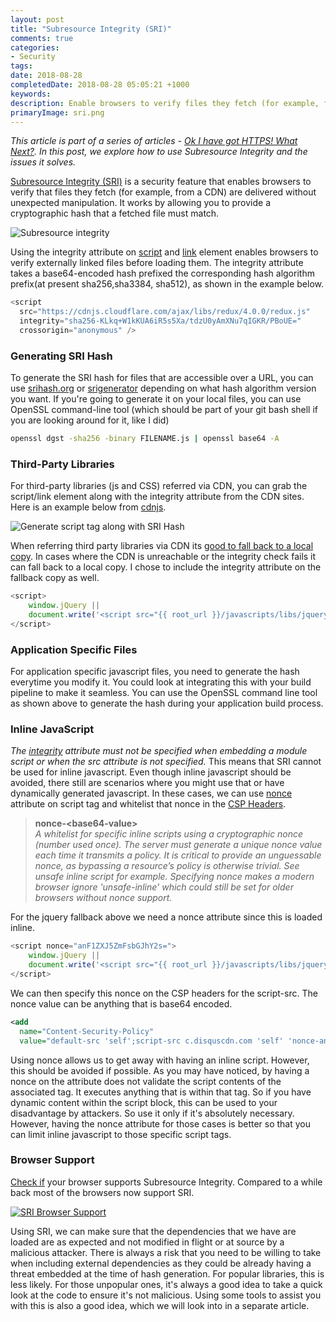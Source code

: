 ```yaml
---
layout: post
title: "Subresource Integrity (SRI)"
comments: true
categories:
- Security
tags: 
date: 2018-08-28
completedDate: 2018-08-28 05:05:21 +1000
keywords: 
description: Enable browsers to verify files they fetch (for example, from a CDN) are delivered without manipulation.
primaryImage: sri.png
---
```


_This article is part of a series of articles - [Ok I have got HTTPS! What Next?](/blog/ok-i-have-got-https-what-next/). In this post, we explore how to use Subresource Integrity and the issues it solves._

[Subresource Integrity (SRI)](https://developer.mozilla.org/en-US/docs/Web/Security/Subresource_Integrity) is a security feature that enables browsers to verify that files they fetch (for example, from a CDN) are delivered without unexpected manipulation. It works by allowing you to provide a cryptographic hash that a fetched file must match.

<img src="/images/sri.png" class="center" alt="Subresource integrity" />

Using the integrity attribute on [script](https://developer.mozilla.org/en-US/docs/Web/HTML/Element/script) and [link](https://developer.mozilla.org/en-US/docs/Web/HTML/Element/link) element enables browsers to verify externally linked files before loading them. The integrity attribute takes a base64-encoded hash prefixed the corresponding hash algorithm prefix(at present sha256,sha3384, sha512), as shown in the example below.

```javascript Integrity attribute as part of the script tag
<script
  src="https://cdnjs.cloudflare.com/ajax/libs/redux/4.0.0/redux.js"
  integrity="sha256-KLkq+W1kKUA6iR5s5Xa/tdzU0yAmXNu7qIGKR/PBoUE="
  crossorigin="anonymous" />
```
### Generating SRI Hash

To generate the SRI hash for files that are accessible over a URL, you can use [srihash.org](https://www.srihash.org/) or [srigenerator](https://allyoucan.cloud/tools/srigenerator/) depending on what hash algorithm version you want. If you're going to generate it on your local files, you can use OpenSSL command-line tool (which should be part of your git bash shell if you are looking around for it, like I did)

``` bash
openssl dgst -sha256 -binary FILENAME.js | openssl base64 -A
```

### Third-Party Libraries

For third-party libraries (js and CSS) referred via CDN, you can grab the script/link element along with the integrity attribute from the CDN sites. Here is an example below from [cdnjs](https://cdnjs.com/).

<img src="/images/sri_redux.png" alt="Generate script tag along with SRI Hash" class="center" />

When referring third party libraries via CDN its [good to fall back to a local copy](https://www.hanselman.com/blog/CDNsFailButYourScriptsDontHaveToFallbackFromCDNToLocalJQuery.aspx). In cases where the CDN is unreachable or the integrity check fails it can fall back to a local copy. I chose to include the integrity attribute on the fallback copy as well.

``` javascript
<script>
    window.jQuery || 
    document.write('<script src="{{ root_url }}/javascripts/libs/jquery/jquery-2.0.3.min.js" crossorigin="anonymous" integrity="sha256-ruuHogwePywKZ7bI1vHGGs7ScbBLhkNUcSSeRjhSUko=">\x3C/script>')
</script>
```

### Application Specific Files

For application specific javascript files, you need to generate the hash everytime you modify it. You could look at integrating this with your build pipeline to make it seamless. You can use the OpenSSL command line tool as shown above to generate the hash during your application build process.

### Inline JavaScript

_The [integrity](https://html.spec.whatwg.org/multipage/scripting.html#attr-script-integrity) attribute must not be specified when embedding a module script or when the src attribute is not specified._ This means that SRI cannot be used for inline javascript. Even though inline javascript should be avoided, there still are scenarios where you might use that or have dynamically generated javascript. In these cases, we can use [nonce](https://developer.mozilla.org/en-US/docs/Web/HTTP/Headers/Content-Security-Policy/script-src) attribute on script tag and whitelist that nonce in the [CSP Headers](https://rahulpnath.com/blog/http-content-security-policy-csp/).

> **nonce-<base64-value\>**   
> *A whitelist for specific inline scripts using a cryptographic nonce (number used once). The server must generate a unique nonce value each time it transmits a policy. It is critical to provide an unguessable nonce, as bypassing a resource’s policy is otherwise trivial. See unsafe inline script for example. Specifying nonce makes a modern browser ignore 'unsafe-inline' which could still be set for older browsers without nonce support.*

For the jquery fallback above we need a nonce attribute since this is loaded inline.

``` js Nonce attribute
<script nonce="anF1ZXJ5ZmFsbGJhY2s=">
    window.jQuery || 
    document.write('<script src="{{ root_url }}/javascripts/libs/jquery/jquery-2.0.3.min.js" crossorigin="anonymous" integrity="sha256-ruuHogwePywKZ7bI1vHGGs7ScbBLhkNUcSSeRjhSUko=">\x3C/script>')
</script>
```
We can then specify this nonce on the CSP headers for the script-src. The nonce value can be anything that is base64 encoded.

``` xml Web.config CSP header
<add 
  name="Content-Security-Policy" 
  value="default-src 'self';script-src c.disquscdn.com 'self' 'nonce-anF1ZXJ5ZmFsbGJhY2s=' 'nonce-ZGlzcXVzc2NyaXB0'; />
```

Using nonce allows us to get away with having an inline script. However, this should be avoided if possible. As you may have noticed, by having a nonce on the attribute does not validate the script contents of the associated tag. It executes anything that is within that tag. So if you have dynamic content within the script block, this can be used to your disadvantage by attackers. So use it only if it's absolutely necessary. However, having the nonce attribute for those cases is better so that you can limit inline javascript to those specific script tags.

### Browser Support

[Check if](https://caniuse.com/#search=sri) your browser supports Subresource Integrity. Compared to a while back most of the browsers now support SRI.

<a href="https://caniuse.com/#search=sri">
  <img src="/images/sri_browser.png" alt="SRI Browser Support" class="center" />
</a>

Using SRI, we can make sure that the dependencies that we have are loaded are as expected and not modified in flight or at source by a malicious attacker. There is always a risk that you need to be willing to take when including external dependencies as they could be already having a threat embedded at the time of hash generation. For popular libraries, this is less likely. For those unpopular ones, it's always a good idea to take a quick look at the code to ensure it's not malicious. Using some tools to assist you with this is also a good idea, which we will look into in a separate article.